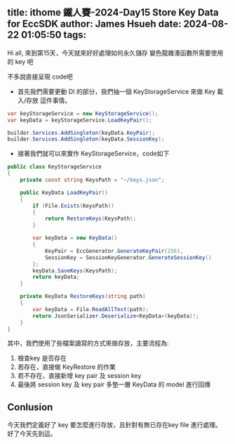 title: ithome 鐵人賽-2024-Day15 Store Key Data for EccSDK
author: James Hsueh
date: 2024-08-22 01:05:50
tags:
---
Hi all, 來到第15天，今天就來好好處理如何永久儲存 變色龍雜湊函數所需要使用的 key 吧

不多說直接呈現 code吧

- 首先我們需要更動 DI 的部分，我們抽一個 KeyStorageService 來做 Key 載入/存放 這件事情。

```csharp
var keyStorageService = new KeyStorageService();
var keyData = keyStorageService.LoadKeyPair();

builder.Services.AddSingleton(keyData.KeyPair);
builder.Services.AddSingleton(keyData.SessionKey);
```

- 接著我們就可以來實作 KeyStorageService，code如下

```csharp
public class KeyStorageService
{
    private const string KeysPath = "~/keys.json";

    public KeyData LoadKeyPair()
    {
        if (File.Exists(KeysPath))
        {
            return RestoreKeys(KeysPath);
        }

        var keyData = new KeyData()
        {
            KeyPair = EccGenerator.GenerateKeyPair(256),
            SessionKey = SessionKeyGenerator.GenerateSessionKey()
        };
        keyData.SaveKeys(KeysPath);
        return keyData;
    }

    private KeyData RestoreKeys(string path)
    {
        var keyData = File.ReadAllText(path);
        return JsonSerializer.Deserialize<KeyData>(keyData)!;
    }
}
```

其中，我們使用了些檔案讀寫的方式來做存放，主要流程為:

1. 檢查key 是否存在
2. 若存在，直接做 KeyRestore 的作業
3. 若不存在，直接新增 key pair 及 session key
4. 最後將 session key 及 key pair 多墊一層 KeyData 的 model 進行回傳

## Conlusion

今天我們定義好了 key 要怎麼進行存放，且針對有無已存在key file 進行處理。 好了今天先到這。